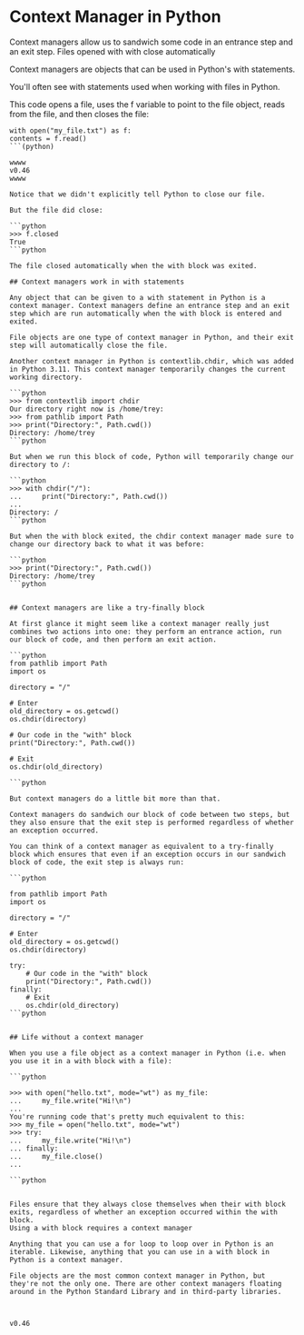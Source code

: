 

# Context Manager in Python

Context managers allow us to sandwich some code in an entrance step and an exit step.
Files opened with with close automatically

Context managers are objects that can be used in Python's with statements.

You'll often see with statements used when working with files in Python.

This code opens a file, uses the f variable to point to the file object, reads from the file, and then closes the file:

```(python)
with open("my_file.txt") as f:
contents = f.read()
```(python)

wwww
v0.46
wwww

Notice that we didn't explicitly tell Python to close our file.

But the file did close:

```python
>>> f.closed
True
```python

The file closed automatically when the with block was exited.

## Context managers work in with statements

Any object that can be given to a with statement in Python is a context manager. Context managers define an entrance step and an exit step which are run automatically when the with block is entered and exited.

File objects are one type of context manager in Python, and their exit step will automatically close the file.

Another context manager in Python is contextlib.chdir, which was added in Python 3.11. This context manager temporarily changes the current working directory.

```python
>>> from contextlib import chdir
Our directory right now is /home/trey:
>>> from pathlib import Path
>>> print("Directory:", Path.cwd())
Directory: /home/trey
```python

But when we run this block of code, Python will temporarily change our directory to /:

```python
>>> with chdir("/"):
...     print("Directory:", Path.cwd())
...
Directory: /
```python

But when the with block exited, the chdir context manager made sure to change our directory back to what it was before:

```python
>>> print("Directory:", Path.cwd())
Directory: /home/trey
```python


## Context managers are like a try-finally block

At first glance it might seem like a context manager really just combines two actions into one: they perform an entrance action, run our block of code, and then perform an exit action.

```python
from pathlib import Path
import os

directory = "/"

# Enter
old_directory = os.getcwd()
os.chdir(directory)

# Our code in the "with" block
print("Directory:", Path.cwd())

# Exit
os.chdir(old_directory)

```python

But context managers do a little bit more than that.

Context managers do sandwich our block of code between two steps, but they also ensure that the exit step is performed regardless of whether an exception occurred.

You can think of a context manager as equivalent to a try-finally block which ensures that even if an exception occurs in our sandwich block of code, the exit step is always run:

```python

from pathlib import Path
import os

directory = "/"

# Enter
old_directory = os.getcwd()
os.chdir(directory)

try:
    # Our code in the "with" block
    print("Directory:", Path.cwd())
finally:
    # Exit
    os.chdir(old_directory)
```python


## Life without a context manager

When you use a file object as a context manager in Python (i.e. when you use it in a with block with a file):

```python

>>> with open("hello.txt", mode="wt") as my_file:
...     my_file.write("Hi!\n")
...
You're running code that's pretty much equivalent to this:
>>> my_file = open("hello.txt", mode="wt")
>>> try:
...     my_file.write("Hi!\n")
... finally:
...     my_file.close()
...

```python


Files ensure that they always close themselves when their with block exits, regardless of whether an exception occurred within the with block.
Using a with block requires a context manager

Anything that you can use a for loop to loop over in Python is an iterable. Likewise, anything that you can use in a with block in Python is a context manager.

File objects are the most common context manager in Python, but they're not the only one. There are other context managers floating around in the Python Standard Library and in third-party libraries.



v0.46
